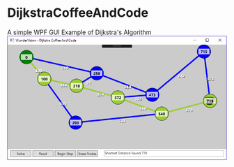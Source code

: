 # DijkstraCoffeeAndCode
A simple WPF GUI Example of Dijkstra's Algorithm
![](https://github.com/Corey255A1/DijkstraCoffeeAndCode/blob/master/DijkstraDemo.png)
